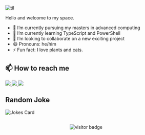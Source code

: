 ![til](intro.gif)

<!---
FehintolaObafemi/FehintolaObafemi is a ✨ special ✨ repository because its `README.md` (this file) appears on your GitHub profile.
You can click the Preview link to take a look at your changes.
--->

Hello and welcome to my space.

- 🔭 I’m currently pursuing my masters in advanced computing
- 🌱 I’m currently learning TypeScript and PowerShell
- 👯 I’m looking to collaborate on a new exciting project
- 😄 Pronouns: he/him
- ⚡ Fun fact: I love plants and cats.




## 📫 How to reach me

<a href="https://www.linkedin.com/in/taofeek-obafemi-babatunde/">
    <img src="https://img.shields.io/badge/linkedin-%230077B5.svg?&style=plastic&logo=linkedin&logoColor=white" />
</a>

<a href="https://www.fehintolaobafemi.com">
    <img src="https://img.shields.io/badge/PW-personal--website-blue" />
</a>

<a href="https://www.fobafemi.com">
    <img src="https://img.shields.io/badge/PP-photography--portfolio-brightgreen" />
</a>

## Random Joke
![Jokes Card](https://readme-jokes.vercel.app/api?bgColor=%23073b4c&textColor=%2306d6a0&aColor=%2306d6a0&borderColor=%2306d6a0)

##
<p  align="center">
  <img src="https://visitor-badge.glitch.me/badge?page_id=fehintolaobafemi.fehintolaobafemi-lv&color=<success>" alt="visitor badge"/>
</p>
